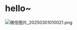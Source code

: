 # hello~

![微信图片_20250301010021.png](233/picture/monthly_月记/2025_06_28_17_01_32/微信图片_20250301010021.png)

